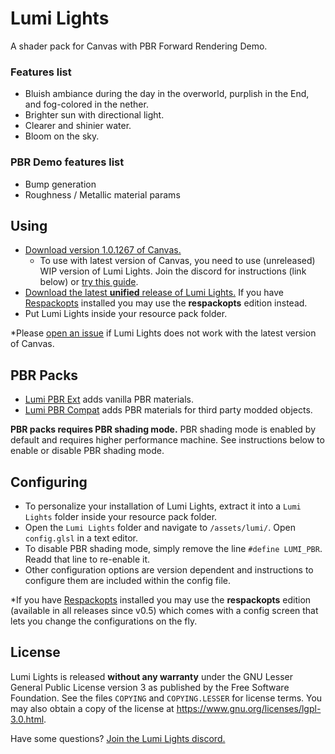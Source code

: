 # Lumi Lights 
A shader pack for Canvas with PBR Forward Rendering Demo.

### Features list
- Bluish ambiance during the day in the overworld, purplish in the End, and fog-colored in the nether.
- Brighter sun with directional light.
- Clearer and shinier water.
- Bloom on the sky.

### PBR Demo features list
- Bump generation
- Roughness / Metallic material params

## Using

- [Download version 1.0.1267 of Canvas.](https://github.com/grondag/canvas/releases/tag/1.0.1267-unstable)
  - To use with latest version of Canvas, you need to use (unreleased) WIP version of Lumi Lights. Join the discord for instructions (link below) or [try this guide](https://github.com/spiralhalo/LumiLights/wiki/How-to-use-Lumi-Lights-WIP).
- [Download the latest **unified** release of Lumi Lights.](https://github.com/spiralhalo/LumiLightsPBR/releases) If you have [Respackopts](https://modrinth.com/mod/TiF5QWZY/) installed you may use the **respackopts** edition instead.
- Put Lumi Lights inside your resource pack folder.

\*Please [open an issue](https://github.com/spiralhalo/LumiLightsPBR/issues) if Lumi Lights does not work with the latest version of Canvas.

## PBR Packs

- [Lumi PBR Ext](https://github.com/spiralhalo/LumiPBRExt) adds vanilla PBR materials.
- [Lumi PBR Compat](https://github.com/spiralhalo/LumiPBRCompat) adds PBR materials for third party modded objects.

**PBR packs requires PBR shading mode.** PBR shading mode is enabled by default and requires higher performance machine. See instructions below to enable or disable PBR shading mode.

## Configuring

- To personalize your installation of Lumi Lights, extract it into a `Lumi Lights` folder inside your resource pack folder.
- Open the `Lumi Lights` folder and navigate to `/assets/lumi/`. Open `config.glsl` in a text editor.
- To disable PBR shading mode, simply remove the line `#define LUMI_PBR`. Readd that line to re-enable it.
- Other configuration options are version dependent and instructions to configure them are included within the config file.

\*If you have [Respackopts](https://modrinth.com/mod/TiF5QWZY/) installed you may use the **respackopts** edition (available in all releases since v0.5) which comes with a config screen that lets you change the configurations on the fly.

## License

Lumi Lights is released **without any warranty** under the GNU Lesser General Public License version 3 as published by the Free Software Foundation. See the files `COPYING` and `COPYING.LESSER` for license terms. You may also obtain a copy of the license at https://www.gnu.org/licenses/lgpl-3.0.html.

Have some questions? [Join the Lumi Lights discord.](https://discord.gg/qcyBfhxkgk)
